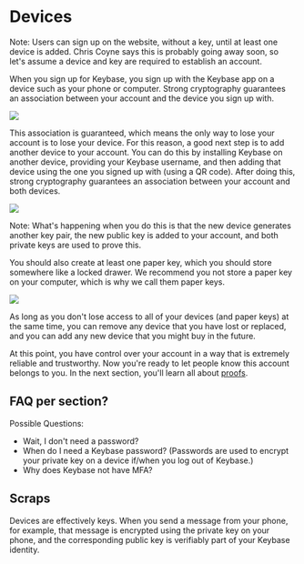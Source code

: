 # Devices

Note: Users can sign up on the website, without a key, until at least one device is added. Chris Coyne says this is probably going away soon, so let's assume a device and key are required to establish an account.

When you sign up for Keybase, you sign up with the Keybase app on a device such as your phone or computer. Strong cryptography guarantees an association between your account and the device you sign up with.

![](https://files.faculty.com/eI8FPUJ9.png)

This association is guaranteed, which means the only way to lose your account is to lose your device. For this reason, a good next step is to add another device to your account. You can do this by installing Keybase on another device, providing your Keybase username, and then adding that device using the one you signed up with (using a QR code). After doing this, strong cryptography guarantees an association between your account and both devices.

![](https://files.faculty.com/jNDDk626.png)

Note: What's happening when you do this is that the new device generates another key pair, the new public key is added to your account, and both private keys are used to prove this.

You should also create at least one paper key, which you should store somewhere like a locked drawer. We recommend you not store a paper key on your computer, which is why we call them paper keys.

![](https://files.faculty.com/2Wka0zVa.png)

As long as you don't lose access to all of your devices (and paper keys) at the same time, you can remove any device that you have lost or replaced, and you can add any new device that you might buy in the future.

At this point, you have control over your account in a way that is extremely reliable and trustworthy. Now you're ready to let people know this account belongs to you. In the next section, you'll learn all about [proofs]().

## FAQ per section?

Possible Questions:
* Wait, I don't need a password?
* When do I need a Keybase password? (Passwords are used to encrypt your private key on a device if/when you log out of Keybase.)
* Why does Keybase not have MFA?

## Scraps

Devices are effectively keys. When you send a message from your phone, for example, that message is encrypted using the private key on your phone, and the corresponding public key is verifiably part of your Keybase identity.

